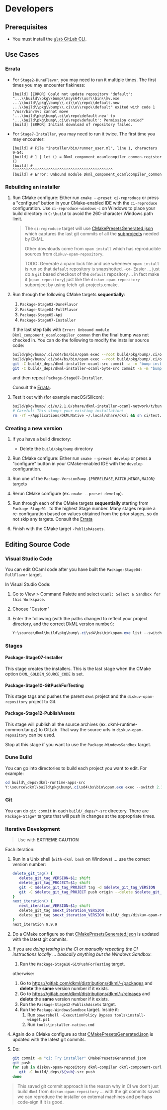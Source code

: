 # Developers

## Prerequisites

* You must install the [`glab` GitLab CLI](https://gitlab.com/gitlab-org/cli/#installation).

## Use Cases

### Errata

* For `Stage2-DuneFlavor`, you may need to run it multiple times. The first times you may encounter flakiness:

   ```text
   [build] [ERROR] Could not update repository "default": "...\\build\\pkg\\bump\\msys64\\usr\\bin\\mv.exe ...\\build\\pkg\\bump\\.ci\\o\\repo\\default.new ...\\build\\pkg\\bump\\.ci\\o\\repo\\default" exited with code 1 "/usr/bin/mv: cannot move '...\build\pkg\bump\.ci\o\repo\default.new' to '...\build\pkg\bump\.ci\o\repo\default': Permission denied"
   [build] [ERROR] Initial download of repository failed.
   ```

* For `Stage7-Installer`, you may need to run it twice. The first time you may encounter:

   ```text
   [build] # File "installer/bin/runner_user.ml", line 1, characters 9-54:
   [build] # 1 | let () = Dkml_component_ocamlcompiler_common.register ()
   [build] #              ^^^^^^^^^^^^^^^^^^^^^^^^^^^^^^^^^^^^^^^^^^^^^
   [build] # Error: Unbound module Dkml_component_ocamlcompiler_common
   ```

### Rebuilding an installer

1. Run CMake configure: Either run `cmake --preset ci-reproduce` or press a "configure" button in your
   CMake-enabled IDE with the `ci-reproduce` configuration. Use `ci-reproduce-windows-c` on Windows to
   place your build directory in `C:\build` to avoid the 260-character Windows path limit.

   > The `ci-reproduce` target will use [CMakePresetsGenerated.json](./CMakePresetsGenerated.json)
   > which captures the last git commits of all the [subprojects](./dependencies/fetch-git-projects.cmake)
   > needed by DkML.
   >
   > Other downloads come from `opam install` which has reproducible sources from
   > `diskuv-opam-repository`.
   >
   > TODO: Generate a opam lock file and use whenever `opam install`
   > is run so that `default` repository is snapshotted. -or- Easier ... just
   > do a `git` based checkout of the `default` repository ... in fact make it
   > (`opam-repository`) just like the `diskuv-opam-repository` subproject by
   > using fetch-git-projects.cmake.

2. Run through the following CMake targets **sequentially**:
   1. `Package-Stage02-DuneFlavor`
   2. `Package-Stage04-FullFlavor`
   3. `Package-Stage05-Api`
   4. `Package-Stage07-Installer`

   If the last step fails with `Error: Unbound module Dkml_component_ocamlcompiler_common` then
   the final bump was not checked in. You can do the following to modify the installer source code:

   ```sh
   build/pkg/bump/.ci/sd4/bs/bin/opam exec --root build/pkg/bump/.ci/o -- dune build --root build/_deps/dkml-installer-ocaml-src '@gen-dkml' --auto-promote
   build/pkg/bump/.ci/sd4/bs/bin/opam exec --root build/pkg/bump/.ci/o -- dune build --root build/_deps/dkml-installer-ocaml-byte-src '@gen-dkml' --auto-promote
   git -C build/_deps/dkml-installer-ocaml-src commit -a -m "bump installer"
   git -C build/_deps/dkml-installer-ocaml-byte-src commit -a -m "bump installer"
   ```

   and then repeat `Package-Stage07-Installer`.

   Consult the [Errata](#errata).

3. Test it out with (for example macOS/Silicon):

   ```sh
   build/pkg/bump/.ci/o/2.1.0/share/dkml-installer-ocaml-network/t/bundle-dkml-native-darwin_arm64-i.sh tar
   # Careful! This stomps your existing installation!
   rm -rf ~/Applications/DkMLNative ~/.local/share/dkml && sh ci/test.sh darwin_arm64
   ```

### Creating a new version

1. If you have a build directory:

   * Delete the `build/pkg/bump` directory

2. Run CMake configure: Either run `cmake --preset develop` or press a "configure" button in your
   CMake-enabled IDE with the `develop` configuration.
3. Run one of the `Package-VersionBump-{PRERELEASE,PATCH,MINOR,MAJOR}` targets
4. Rerun CMake configure (ex. `cmake --preset develop`).
5. Run through each of the CMake targets **sequentially** starting from `Package-Stage01-` to
   the highest Stage number. Many stages require a re-configuration based on
   values obtained from the prior stages, so do not skip any targets. Consult the
   [Errata](#errata)
6. Finish with the CMake target `-PublishAssets`.

## Editing Source Code

### Visual Studio Code

You can edit OCaml code after you have built the `Package-Stage04-FullFlavor` target.

In Visual Studio Code:

1. Go to View > Command Palette and select `OCaml: Select a Sandbox for this Workspace`.
2. Choose "Custom"
3. Enter the following (with the paths changed to reflect your project directory, and the correct DkML version number):

   ```powershell
   Y:\source\dkml\build\pkg\bump\.ci\sd4\bs\bin\opam.exe list --switch 2.1.0 --root Y:/source/dkml/build/pkg/bump/.ci/o -- $prog $args
   ```

### Stages

#### Package-Stage07-Installer

This stage creates the installers. This is the last stage when the CMake option `DKML_GOLDEN_SOURCE_CODE` is set.

#### Package-Stage10-GitPushForTesting

This stage tags and pushes the parent `dkml` project and the `diskuv-opam-repository` project
to Git.

#### Package-Stage12-PublishAssets

This stage will publish all the source archives (ex. dkml-runtime-common.tar.gz) to GitLab. That way
the source urls in `diskuv-opam-repository` can be used.

Stop at this stage if you want to use the `Package-WindowsSandbox` target.

### Dune Build

You can go into directories to build each project you want to edit. For example:

```powershell
cd build\_deps\dkml-runtime-apps-src
Y:\source\dkml\build\pkg\bump\.ci\sd4\bs\bin\opam.exe exec --switch 2.1.0 --root Y:\source\dkml\build\pkg\bump\.ci\o -- dune build
```

### Git

You can do `git commit` in each `build/_deps/*-src` directory. There are `Package-Stage*` targets that will push in changes
at the appropriate times.

### Iterative Development

> Use with **EXTREME CAUTION**

Each iteration:

1. Run in a Unix shell (`with-dkml bash` on Windows) ... use the correct version number:

   ```sh
   delete_git_tag() {
      delete_git_tag_VERSION=$1; shift
      delete_git_tag_PROJECT=$1; shift
      git -C $delete_git_tag_PROJECT tag -d $delete_git_tag_VERSION
      git -C $delete_git_tag_PROJECT push origin --delete $delete_git_tag_VERSION
   }
   next_iteration() {
      next_iteration_VERSION=$1; shift
      delete_git_tag $next_iteration_VERSION .
      delete_git_tag $next_iteration_VERSION build/_deps/diskuv-opam-repository-src
   }
   next_iteration 9.9.9
   ```

2. Do a CMake configure so that [CMakePresetsGenerated.json](./CMakePresetsGenerated.json) is updated with
   the latest git commits.
3. If you are *doing testing in the CI or manually repeating the CI instructions locally ... basically anything but the Windows Sandbox*:
   1. Run the `Package-Stage10-GitPushForTesting` target.

   otherwise:

   1. Go to <https://gitlab.com/dkml/distributions/dkml/-/packages> and **delete** the **same** version number if it exists.
   2. Go to <https://gitlab.com/dkml/distributions/dkml/-/releases> and **delete** the **same** version number if it exists.
   3. Run the `Package-Stage12-PublishAssets` target.
   4. Run the `Package-WindowsSandbox` target. Inside it:
      1. Run `powershell -ExecutionPolicy Bypass tools\install-winget.ps1`
      2. Run `tools\installer-native.cmd`

4. Again do a CMake configure so that [CMakePresetsGenerated.json](./CMakePresetsGenerated.json) is updated with
   the latest git commits.
5. Do:

   ```sh
   git commit -m "ci: Try installer" CMakePresetsGenerated.json
   git push
   for sub in diskuv-opam-repository dkml-compiler dkml-component-curl dkml-component-desktop dkml-component-ocamlcompiler dkml-component-ocamlrun dkml-component-opam dkml-component-unixutils dkml-install-api dkml-installer-ocaml-byte dkml-installer-ocaml dkml-runtime-apps dkml-runtime-common dkml-runtime-distribution dkml-workflows; do
      git -C build/_deps/${sub}-src push
   done
   ```

> This saved git commit approach is the reason why in CI we don't just build `dkml` from `diskuv-opam-repository` ... with the git commits saved we can reproduce the installer on external machines and perhaps code-sign if it is good.
